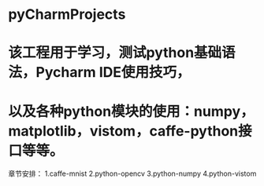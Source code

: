 # pyCharmProjects
# 该工程用于学习，测试python基础语法，Pycharm IDE使用技巧，
# 以及各种python模块的使用：numpy，matplotlib，vistom，caffe-python接口等等。
章节安排：
1.caffe-mnist
2.python-opencv
3.python-numpy
4.python-vistom
